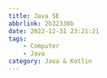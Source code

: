 ```yaml
---
title: Java SE
abbrlink: 2b32338b
date: 2022-12-31 23:21:21
tags:
    - Computer
    - Java
category: Java & Kotlin
---
```

